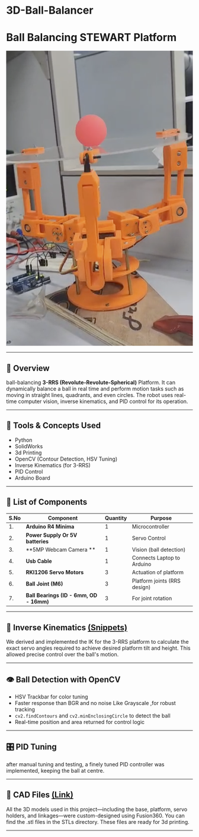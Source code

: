 # 3D-Ball-Balancer

# Ball Balancing STEWART Platform
![alt text](https://github.com/Mukundaher/3D-Ball-Balancer/blob/main/Ball_Balancer.png)

---

## 📌 Overview 

  ball-balancing **3-RRS (Revolute-Revolute-Spherical)** Platform. It can dynamically balance a ball in real time and perform motion tasks such as moving in straight lines, quadrants, and even circles. The robot uses real-time computer vision, inverse kinematics, and PID control for its operation.

---

## 🔧 Tools & Concepts Used

- Python
- SolidWorks
- 3d Printing
- OpenCV (Contour Detection, HSV Tuning)
- Inverse Kinematics (for 3-RRS)
- PID Control
- Arduino Board
---


## 🧰 List of Components 

| S.No | Component | Quantity | Purpose | 
|------|-----------|----------|---------|
| 1. | **Arduino R4 Minima** | 1 | Microcontroller |
| 2. | **Power Supply Or 5V batteries** | 1 | Servo Control | 
| 3. | **5MP Webcam Camera ** | 1 | Vision (ball detection) | 
| 4. | **Usb Cable** | 1 | Connects Laptop to Arduino | 
| 5. | **RKI1206 Servo Motors** | 3 | Actuation of platform | 
| 6. | **Ball Joint (M6)** | 3 | Platform joints (RRS design) | 
| 7. |**Ball Bearings (ID - 6mm, OD - 16mm)** | 3 | For joint rotation |

---

## 🧮 Inverse Kinematics [(Snippets)](https://github.com/Mukundaher/3D-Ball-Balancer/blob/main/Inverse_kinematics.pdf)

We derived and implemented the IK for the 3-RRS platform to calculate the exact servo angles required to achieve desired platform tilt and height. This allowed precise control over the ball's motion.

---

## 👁️ Ball Detection with OpenCV

- HSV Trackbar for color tuning
- Faster response than BGR and no noise Like Grayscale ,for robust tracking 
- `cv2.findContours` and `cv2.minEnclosingCircle` to detect the ball
- Real-time position and area returned for control logic

---

## 🎛️ PID Tuning

after manual tuning and testing, a finely tuned PID controller was implemented, keeping the ball at centre.

---

## 📐 CAD Files [(Link)](https://github.com/Mukundaher/3D-Ball-Balancer/blob/main/STL_Files.zip)

All the 3D models used in this project—including the base, platform, servo holders, and linkages—were custom-designed using Fusion360. You can find the .stl files in the  STLs directory. These files are ready for 3d printing.

---


